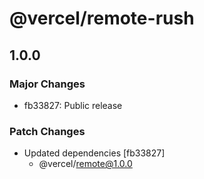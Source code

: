 # @vercel/remote-rush

## 1.0.0

### Major Changes

- fb33827: Public release

### Patch Changes

- Updated dependencies [fb33827]
  - @vercel/remote@1.0.0
